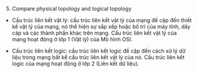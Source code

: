 05. Compare physical topology and logical topology

- Cấu trúc liên kết vật lý: cấu trúc liên kết vật lý của mạng đề cập đến thiết kế vật lý của mạng, nó thể hiện sự sắp xếp hoặc bố trí của máy tính, dây cáp và các thành phần khác trên mạng. Cấu trúc liên kết vật lý của mạng hoạt động ở lớp 1 (Vật lý) của Mô hình OSI.

- Cấu trúc liên kết logic: cấu trúc liên kết logic đề cập đến cách xử lý dữ liệu trong mạng bất kể cấu trúc liên kết vật lý của nó. Cấu trúc liên kết logic của mạng hoạt động ở lớp 2 (Liên kết dữ liệu).